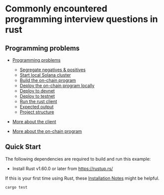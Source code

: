 # Commonly encountered programming interview questions in rust

## Programming problems
  - [Programming problems](#programming-problems)
    - [Segregate negatives & positives](#configure-cli)
    - [Start local Solana cluster](#start-local-solana-cluster)
    - [Build the on-chain program](#build-the-on-chain-program)
    - [Deploy the on-chain program locally](#deploy-the-on-chain-program-locally)
    - [Deploy to devnet](#deploy-to-devnet)
    - [Deploy to testnet](#deploy-to-testnet)
    - [Run the rust client](#run-the-rust-client)
    - [Expected output](#expected-output)
    - [Project structure](#project-structure)

  - [More about the client](#more-about-the-client)
    
  - [More about the on-chain program](#more-about-the-on-chain-program)
    
## Quick Start

The following dependencies are required to build and run this example:

- Install Rust v1.60.0 or later from https://rustup.rs/

If this is your first time using Rust, these [Installation
Notes](README-installation-notes.md) might be helpful.

```bash
cargo test
```

